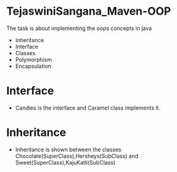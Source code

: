 # TejaswiniSangana_Maven-OOP
The task is about implementing the oops concepts in java
- Inheritance
- Interface
- Classes
- Polymorphism
- Encapsulation

# Interface 
- Candies is the interface and Caramel class implements it.
# Inheritance 
- Inheritance is shown between the classes Chocolate(SuperClass),Hersheys(SubClass) and Sweet(SuperClass),KajuKatli(SubClass)
